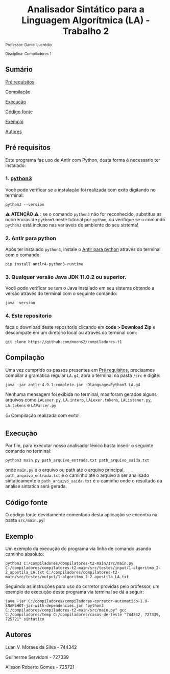 <h1 align="center"> Analisador Sintático para a Linguagem Algorítmica (LA) - Trabalho 2</h1>

<small>Professor: Daniel Lucrédio</small>

<small>Disciplina: Compiladores 1</small>

## Sumário

[Pré requisitos](#pré-requisitos)

[Compilação](#compilação)

[Execução](#execução)

[Código fonte](#código-fonte)

[Exemplo](#exemplo)

[Autores](#autores)

## Pré requisitos

Este programa faz uso de Antlr com Python, desta forma é necessario ter instalado:

### 1. [python3](https://www.python.org/ftp/python/3.9.2/python-3.9.2-amd64.exe)

Você pode verificar se a instalação foi realizada com exito digitando no terminal:

```terminal
python3 --version
```

:warning: **ATENÇÃO** :warning: : se o comando `python3` não for reconhecido, substitua as ocorrências de `python3` neste tutorial por `python`, ou verifique se o comando `python3` está incluso nas variáveis de ambiente do seu sistema!

### 2. Antlr para python

Após ter instalado `python3`, instale o [Antlr para python](https://www.antlr.org/download.html) através do terminal com o comando:

```terminal
pip install antlr4-python3-runtime
```

### 3. Qualquer versão Java JDK 11.0.2 ou superior.

Você pode verificar se tem o Java instalado em seu sistema obtendo a versão através do terminal com o seguinte comando:

```terminal
java -version
```

### 4. Este repositorio

faça o download deste repositorio clicando em **code > Download Zip** e descompate em um diretorio local ou através do terminal com:

```terminal
git clone https://github.com/moons2/compiladores-t1
```

## Compilação

Uma vez cumprido os passos presentes em [Pré requisitos](#pré-requisitos), precisamos compilar a gramática regular `LA.g4`, abra o terminal na pasta `/src` e digite:

```terminal
java -jar antlr-4.9.1-complete.jar -Dlanguage=Python3 LA.g4
```

Nenhuma mensagem foi exibida no terminal, mas foram gerados alguns arquivos como `LALexer.py`, `LA.interp`, `LALexer.tokens`, `LAListener.py`, `LA.tokens` e `LAParser.py`

:+1: Compilação realizada com exito!

## Execução

Por fim, para executar nosso analisador léxico basta inserir o seguinte comando no terminal:

```terminal
python3 main.py path_arquivo_entrada.txt path_arquivo_saida.txt
```

onde `main.py` é o arquivo ou path até o arquivo principal, `path_arquivo_entrada.txt` é o caminho até o arquivo a ser analisado sintaticamente e `path_arquivo_saida.txt` é o caminho onde o resultado da analise sintatica será gerada.

## Código fonte

O código fonte devidamente comentado desta aplicação se encontra na pasta `src/main.py`!

## Exemplo

Um exemplo da execução do programa via linha de comando usando caminho absoluto:

```terminal
python3 C:/compiladores/compilatores-t2-main/src/main.py C:/compiladores/compilatores-t2-main/src/testes/input/1-algoritmo_2-2_apostila_LA.txt C:/compiladores/compilatores-t2-main/src/testes/output/1-algoritmo_2-2_apostila_LA.txt
```

Seguindo as instruções para uso do corretor providas pelo professor, um exemplo de execução deste programa via terminal se dá a seguir:

```terminal
java -jar C:/compiladores/compiladores-corretor-automatico-1.0-SNAPSHOT-jar-with-dependencies.jar "python3 C:/compiladores/compiladores-t2-main/src/main.py" gcc C:/compiladores/temp C:/compiladores/casos-de-teste "744342, 727339, 725721" sintatico
```

## Autores

Luan V. Moraes da Silva - 744342

Guilherme Servidoni - 727339

Alisson Roberto Gomes - 725721

